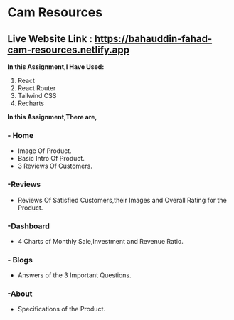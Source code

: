 # Cam Resources

## Live Website Link : https://bahauddin-fahad-cam-resources.netlify.app

**In this Assignment,I Have Used:**

1. React
2. React Router
3. Tailwind CSS
4. Recharts

**In this Assignment,There are,**

### - Home

- Image Of Product.
- Basic Intro Of Product.
- 3 Reviews Of Customers.

### -Reviews

- Reviews Of Satisfied Customers,their Images and Overall Rating for the Product.

### -Dashboard

- 4 Charts of Monthly Sale,Investment and Revenue Ratio.

### - Blogs

- Answers of the 3 Important Questions.

### -About

- Specifications of the Product.
